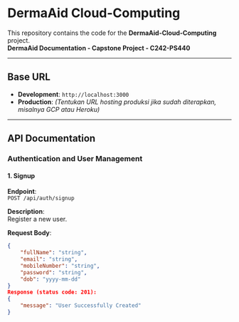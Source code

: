 # **DermaAid Cloud-Computing**

This repository contains the code for the **DermaAid-Cloud-Computing** project.  
**DermaAid Documentation - Capstone Project - C242-PS440**

---

## **Base URL**

- **Development**: `http://localhost:3000`
- **Production**: *(Tentukan URL hosting produksi jika sudah diterapkan, misalnya GCP atau Heroku)*

---

## **API Documentation**

### **Authentication and User Management**

#### 1. **Signup**

**Endpoint**:  
`POST /api/auth/signup`

**Description**:  
Register a new user.

**Request Body**:  
```json
{
    "fullName": "string",
    "email": "string",
    "mobileNumber": "string",
    "password": "string",
    "dob": "yyyy-mm-dd"
}
Response (status code: 201):
{
    "message": "User Successfully Created"
}
